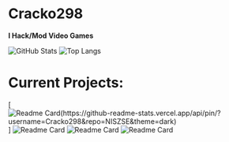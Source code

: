 # Cracko298
**I Hack/Mod Video Games**

![GitHub Stats](https://github-readme-stats.vercel.app/api?username=Cracko298&theme=dark)
![Top Langs](https://github-readme-stats.vercel.app/api/top-langs/?username=Cracko298&layout=compact&theme=dark)

# Current Projects:
[![Readme Card(https://github-readme-stats.vercel.app/api/pin/?username=Cracko298&repo=NISZSE&theme=dark)](https://github.com/Cracko298/BMZHE)]
![Readme Card](https://github-readme-stats.vercel.app/api/pin/?username=Cracko298&repo=BMZHE&theme=dark)
![Readme Card](https://github-readme-stats.vercel.app/api/pin/?username=Cracko298&repo=ISZ-Console-Injector&theme=dark)
![Readme Card](https://github-readme-stats.vercel.app/api/pin/?username=Cracko298&repo=Wobbly-Tooth-Save-Manager&theme=dark)
